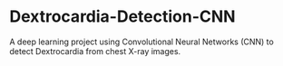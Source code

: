 # Dextrocardia-Detection-CNN
A deep learning project using Convolutional Neural Networks (CNN) to detect Dextrocardia from chest X-ray images.
